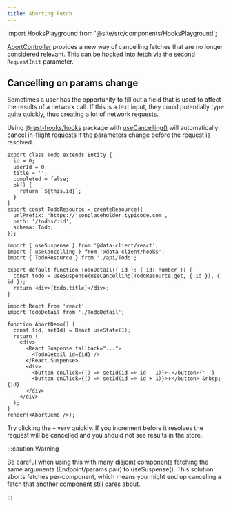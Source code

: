 ```yaml
---
title: Aborting Fetch
---
```


import HooksPlayground from '@site/src/components/HooksPlayground';

[AbortController](https://developer.mozilla.org/en-US/docs/Web/API/AbortController) provides a new way of cancelling
fetches that are no longer considered relevant. This can be hooked into fetch via the second `RequestInit` parameter.

## Cancelling on params change

Sometimes a user has the opportunity to fill out a field that is used to affect the results of a network call.
If this is a text input, they could potentially type quite quickly, thus creating a lot of network requests.

Using [@rest-hooks/hooks](https://www.npmjs.com/package/@rest-hooks/hooks) package with [useCancelling()](/docs/api/useCancelling) will automatically cancel in-flight requests if the parameters
change before the request is resolved.

<HooksPlayground>

```tsx title="api/Todo.ts" collapsed
export class Todo extends Entity {
  id = 0;
  userId = 0;
  title = '';
  completed = false;
  pk() {
    return `${this.id}`;
  }
}
export const TodoResource = createResource({
  urlPrefix: 'https://jsonplaceholder.typicode.com',
  path: '/todos/:id',
  schema: Todo,
});
```

```tsx title="TodoDetail.tsx" {6}
import { useSuspense } from '@data-client/react';
import { useCancelling } from '@data-client/hooks';
import { TodoResource } from './api/Todo';

export default function TodoDetail({ id }: { id: number }) {
  const todo = useSuspense(useCancelling(TodoResource.get, { id }), { id });
  return <div>{todo.title}</div>;
}
```

```tsx title="Demo" collapsed
import React from 'react';
import TodoDetail from './TodoDetail';

function AbortDemo() {
  const [id, setId] = React.useState(1);
  return (
    <div>
      <React.Suspense fallback="...">
        <TodoDetail id={id} />
      </React.Suspense>
      <div>
        <button onClick={() => setId(id => id - 1)}>➖</button>{' '}
        <button onClick={() => setId(id => id + 1)}>➕</button> &nbsp;{id}
      </div>
    </div>
  );
}
render(<AbortDemo />);
```

</HooksPlayground>

Try clicking the `+` very quickly. If you increment before it resolves the request will be cancelled and you should
not see results in the store.

:::caution Warning

Be careful when using this with many disjoint components fetching the same
arguments (Endpoint/params pair) to useSuspense(). This solution aborts fetches per-component,
which means you might end up canceling a fetch that another component still cares about.

:::
